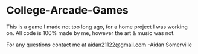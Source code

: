# College-Arcade-Games
This is a game I made not too long ago, for a home project I was working on. All code is 100% made by me, however the art & music was not.

For any questions contact me at aidan21122@gmail.com
-Aidan Somerville

